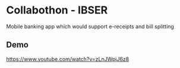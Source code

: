 # Collabothon - IBSER

Mobile banking app which would support e-receipts and bill splitting

## Demo

https://www.youtube.com/watch?v=zLnJWpjJ6z8 


